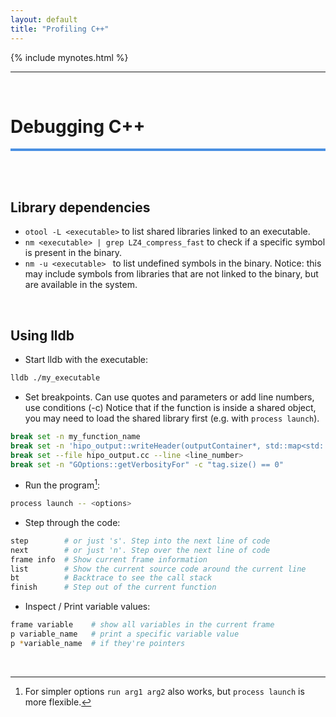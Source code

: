 ```yaml
---
layout: default
title: "Profiling C++"
---
```


{% include mynotes.html %}

---

<br/>


# Debugging C++
<hr style="height:4px;border:0;background:#4a90e2;">

<br/><br/>

## Library dependencies

- `otool -L <executable>` to list shared libraries linked to an executable.
- `nm <executable> | grep LZ4_compress_fast` to check if a specific 
   symbol is present in the binary.
- `nm -u <executable> ` to list undefined symbols in the binary. 
   Notice: this may include symbols from libraries that are not linked to the binary, 
   but are available in the system.

<br/>

## Using lldb

- Start lldb with the executable:
```bash
lldb ./my_executable
```

- Set breakpoints. Can use quotes and parameters or add line numbers, use conditions (-c)
  Notice that if the function is inside a shared object, you may need to load the shared library first (e.g. with `process launch`).
```bash
break set -n my_function_name
break set -n 'hipo_output::writeHeader(outputContainer*, std::map<std::string, double>, gBank)'
break set --file hipo_output.cc --line <line_number>
break set -n "GOptions::getVerbosityFor" -c "tag.size() == 0"
```

- Run the program[^1]:
```bash
process launch -- <options>
```

[^1]: For simpler options `run arg1 arg2` also works, but `process launch` is more flexible.

- Step through the code:
```bash
step        # or just 's'. Step into the next line of code
next        # or just 'n'. Step over the next line of code
frame info  # Show current frame information
list        # Show the current source code around the current line
bt          # Backtrace to see the call stack
finish      # Step out of the current function
```

- Inspect / Print variable values:
```bash
frame variable    # show all variables in the current frame
p variable_name   # print a specific variable value
p *variable_name  # if they're pointers
```


<br/>